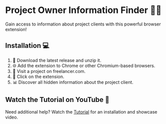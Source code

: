 # Project Owner Information Finder 🕵️‍♂️

Gain access to information about project clients with this powerful browser extension!

## Installation 💻

1. 🚀 Download the latest release and unzip it.
2. 🌐 Add the extension to Chrome or other Chromium-based browsers.
3. 🌟 Visit a project on freelancer.com.
4. 👀 Click on the extension.
5. 📊 Discover all hidden information about the project client.

## Watch the Tutorial on YouTube 🎥
Need additional help? Watch the [Tutorial](https://youtu.be/rz5cCKFS1Ig) for an installation and showcase video.
